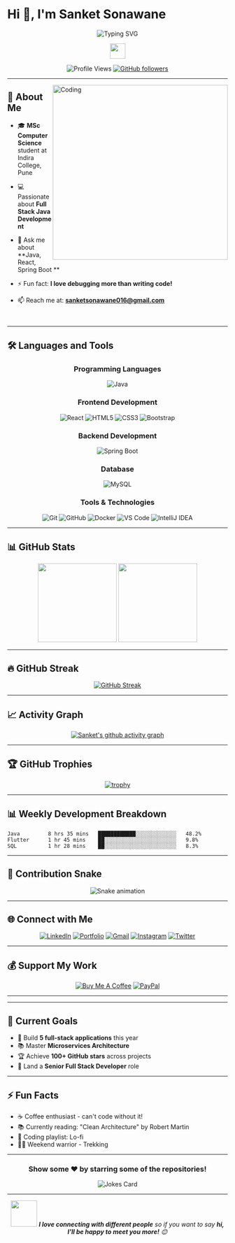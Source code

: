 # Hi 👋, I'm Sanket Sonawane

<div align="center">
  
![Typing SVG](https://readme-typing-svg.herokuapp.com?font=Fira+Code&size=22&duration=4000&pause=1000&color=36BCF7&center=true&vCenter=true&width=600&lines=Full+Stack+Java+Developer;MSc+Computer+Science+Student;React+%7C+Spring+Boot+%7C+Flutter;Always+Learning+Something+New!)

<img src="https://media.giphy.com/media/hvRJCLFzcasrR4ia7z/giphy.gif" width="35">

![Profile Views](https://komarev.com/ghpvc/?username=Sanket2321&color=blueviolet&style=for-the-badge)
[![GitHub followers](https://img.shields.io/github/followers/Sanket2321?style=for-the-badge&color=orange)](https://github.com/Sanket2321?tab=followers)

</div>

---

<img align="right" alt="Coding" width="400" src="https://media.giphy.com/media/qgQUggAC3Pfv687qPC/giphy.gif">

## 🚀 About Me

- 🎓 **MSc Computer Science** student at Indira College, Pune
- 💻 Passionate about **Full Stack Java Development**

- 💬 Ask me about **Java, React, Spring Boot **
- ⚡ Fun fact: **I love debugging more than writing code!**
- 📫 Reach me at: **sanketsonawane016@gmail.com**

<br clear="both">

---

## 🛠️ Languages and Tools

<div align="center">

### Programming Languages
![Java](https://img.shields.io/badge/Java-ED8B00?style=for-the-badge&logo=openjdk&logoColor=white)


### Frontend Development
![React](https://img.shields.io/badge/React-20232A?style=for-the-badge&logo=react&logoColor=61DAFB)
![HTML5](https://img.shields.io/badge/HTML5-E34F26?style=for-the-badge&logo=html5&logoColor=white)
![CSS3](https://img.shields.io/badge/CSS3-1572B6?style=for-the-badge&logo=css3&logoColor=white)
![Bootstrap](https://img.shields.io/badge/Bootstrap-563D7C?style=for-the-badge&logo=bootstrap&logoColor=white)
### Backend Development
![Spring Boot](https://img.shields.io/badge/Spring_Boot-6DB33F?style=for-the-badge&logo=spring-boot&logoColor=white)

### Database
![MySQL](https://img.shields.io/badge/MySQL-005C84?style=for-the-badge&logo=mysql&logoColor=white)


### Tools & Technologies
![Git](https://img.shields.io/badge/Git-F05032?style=for-the-badge&logo=git&logoColor=white)
![GitHub](https://img.shields.io/badge/GitHub-100000?style=for-the-badge&logo=github&logoColor=white)
![Docker](https://img.shields.io/badge/Docker-2496ED?style=for-the-badge&logo=docker&logoColor=white)
![VS Code](https://img.shields.io/badge/VS_Code-007ACC?style=for-the-badge&logo=visual-studio-code&logoColor=white)
![IntelliJ IDEA](https://img.shields.io/badge/IntelliJ_IDEA-000000.svg?style=for-the-badge&logo=intellij-idea&logoColor=white)

</div>

---

## 📊 GitHub Stats

<div align="center">

<img height="180em" src="https://github-readme-stats.vercel.app/api?username=Sanket2321&show_icons=true&theme=tokyonight&include_all_commits=true&count_private=true&hide_border=true"/>
<img height="180em" src="https://github-readme-stats.vercel.app/api/top-langs/?username=Sanket2321&layout=compact&theme=tokyonight&hide_border=true"/>

</div>

---

## 🔥 GitHub Streak

<div align="center">

[![GitHub Streak](https://streak-stats.demolab.com/?user=Sanket2321&theme=tokyonight&hide_border=true)](https://git.io/streak-stats)

</div>

---

## 📈 Activity Graph

<div align="center">

[![Sanket's github activity graph](https://github-readme-activity-graph.vercel.app/graph?username=Sanket2321&bg_color=1a1b27&color=628fdb&line=628fdb&point=ffffff&area=true&hide_border=true)](https://github.com/ashutosh00710/github-readme-activity-graph)

</div>

---

## 🏆 GitHub Trophies

<div align="center">

[![trophy](https://github-profile-trophy.vercel.app/?username=Sanket2321&theme=tokyonight&no-frame=true&column=7)](https://github.com/ryo-ma/github-profile-trophy)

</div>

---

## 📊 Weekly Development Breakdown

<!--START_SECTION:waka-->
```text
Java         8 hrs 35 mins   ████████████░░░░░░░░░░░░░   48.2%
Flutter      1 hr 45 mins    ██░░░░░░░░░░░░░░░░░░░░░░░   9.8%
SQL          1 hr 28 mins    ██░░░░░░░░░░░░░░░░░░░░░░░   8.3%
```
<!--END_SECTION:waka-->

---

## 🐍 Contribution Snake

<div align="center">

![Snake animation](https://github.com/Sanket2321/Sanket2321/blob/output/github-contribution-grid-snake.svg)

</div>

---

## 🌐 Connect with Me

<div align="center">

[![LinkedIn](https://img.shields.io/badge/LinkedIn-0077B5?style=for-the-badge&logo=linkedin&logoColor=white)](https://www.linkedin.com/in/sanket-sonawane-74a873253/)
[![Portfolio](https://img.shields.io/badge/Portfolio-FF5722?style=for-the-badge&logo=google-chrome&logoColor=white)](https://showcase.talenlio.com/w/Resume-52744)
[![Gmail](https://img.shields.io/badge/Gmail-D14836?style=for-the-badge&logo=gmail&logoColor=white)](mailto:sanketsonawane016@gmail.com)
[![Instagram](https://img.shields.io/badge/Instagram-E4405F?style=for-the-badge&logo=instagram&logoColor=white)](https://instagram.com/sanket.2321)
[![Twitter](https://img.shields.io/badge/Twitter-1DA1F2?style=for-the-badge&logo=twitter&logoColor=white)](https://twitter.com/sanket2321)

</div>

---

## 💰 Support My Work

<div align="center">

[![Buy Me A Coffee](https://img.shields.io/badge/Buy_Me_A_Coffee-FFDD00?style=for-the-badge&logo=buy-me-a-coffee&logoColor=black)](https://www.buymeacoffee.com/sanket2321)
[![PayPal](https://img.shields.io/badge/PayPal-00457C?style=for-the-badge&logo=paypal&logoColor=white)](https://paypal.me/sanket2321)

</div>

---

---

## 🎯 Current Goals

- 🚀 Build **5 full-stack applications** this year
- 📚 Master **Microservices Architecture** 
- 🏆 Achieve **100+ GitHub stars** across projects
- 💼 Land a **Senior Full Stack Developer** role

---

## ⚡ Fun Facts

- ☕ Coffee enthusiast - can't code without it!
- 📚 Currently reading: "Clean Architecture" by Robert Martin
- 🎵 Coding playlist: Lo-fi
- 🏃‍♂️ Weekend warrior - Trekking

---

<div align="center">

### Show some ❤️ by starring some of the repositories!

![Jokes Card](https://readme-jokes.vercel.app/api?theme=tokyonight&hideBorder)

</div>

---

<div align="center">
  <img src="https://media.giphy.com/media/LnQjpWaON8nhr21vNW/giphy.gif" width="60"> <em><b>I love connecting with different people</b> so if you want to say <b>hi, I'll be happy to meet you more!</b> 😊</em>
</div>
